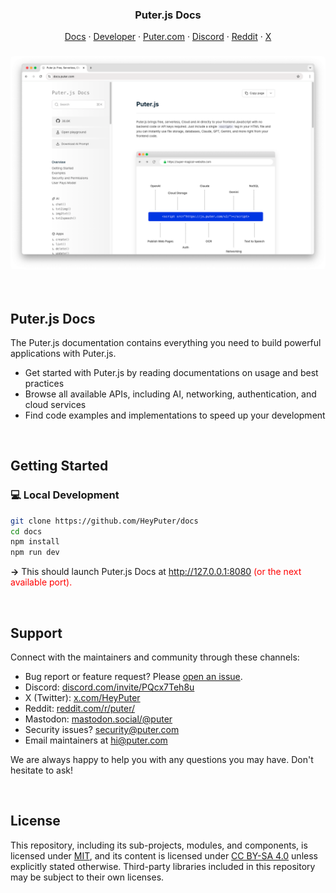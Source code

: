 <h3 align="center">Puter.js Docs</h3>

<p align="center">
    <a href="https://docs.puter.com/?ref=github.com">Docs</a>
    ·
    <a href="https://developer.puter.com/?ref=github.com">Developer</a>
    ·
    <a href="https://puter.com/?ref=github.com">Puter.com</a>
    ·
    <a href="https://discord.com/invite/PQcx7Teh8u">Discord</a>
    ·
    <a href="https://reddit.com/r/puter">Reddit</a>
    ·
    <a href="https://twitter.com/HeyPuter">X</a>
</p>

<h3 align="center"><img width="800" style="border-radius:5px;" alt="screenshot" src="screenshot.png"></h3>

<br/>

## Puter.js Docs

The Puter.js documentation contains everything you need to build powerful applications with Puter.js.

- Get started with Puter.js by reading documentations on usage and best practices
- Browse all available APIs, including AI, networking, authentication, and cloud services
- Find code examples and implementations to speed up your development

<br/>

## Getting Started

### 💻 Local Development

```bash
git clone https://github.com/HeyPuter/docs
cd docs
npm install
npm run dev
```

**→** This should launch Puter.js Docs at
<font color="red"> http://127.0.0.1:8080 (or the next available port). </font>

<br/>

## Support

Connect with the maintainers and community through these channels:

- Bug report or feature request? Please [open an issue](https://github.com/HeyPuter/docs/issues/new).
- Discord: [discord.com/invite/PQcx7Teh8u](https://discord.com/invite/PQcx7Teh8u)
- X (Twitter): [x.com/HeyPuter](https://x.com/HeyPuter)
- Reddit: [reddit.com/r/puter/](https://www.reddit.com/r/puter/)
- Mastodon: [mastodon.social/@puter](https://mastodon.social/@puter)
- Security issues? [security@puter.com](mailto:security@puter.com)
- Email maintainers at [hi@puter.com](mailto:hi@puter.com)

We are always happy to help you with any questions you may have. Don't hesitate to ask!

<br/>

## License

This repository, including its sub-projects, modules, and components, is licensed under [MIT](https://github.com/HeyPuter/docs/blob/main/LICENSE-CODE.txt), and its content is licensed under [CC BY-SA 4.0](https://github.com/HeyPuter/docs/blob/main/LICENSE.txt) unless explicitly stated otherwise. Third-party libraries included in this repository may be subject to their own licenses.
